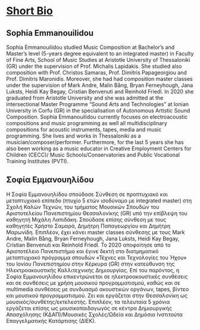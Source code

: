 # <u> Short Bio </u>

## Sophia Emmanouilidou

Sophia Emmanouilidou studied Music Composition at Bachelor’s and Master’s level (5-years degree equivalent to an integrated master) in Faculty of Fine Arts, School of Music Studies at Aristotle University of Thessaloniki (GR) under the supervision of Prof. Michalis Lapidakis. She studied also composition with Prof. Christos Samaras, Prof. Dimitris Papageorgiou and Prof. Dimitris Maronidis. Moreover, she had had composition master classes under the supervision of Mark Andre, Malin Bång, Bryan Ferneyhough, Jana Luksts, Heidi Kay Begay, Cristian Benvenuti and Reinhold Friedl. In 2020 she graduated from Aristotle University and she was admitted at the intersectional Master Programme “Sound Arts and Technologies” at Ionian University in Corfu (GR) in the specialisation of Autonomous Artistic Sound Composition. Sophia Emmanouilidou currently focuses on electroacoustic compositions and music programming as well all multidisciplinary compositions for acoustic instruments, tapes, media and music programming. She lives and works in Thessaloniki as a musician/composer/performer. Furthermore, for the last 5 years she has also been working as a music educator in Creative Employment Centers for Children (CECC)/ Music Schools/Conservatories and Public Vocational Training Institutes (PVTI).

## Σοφία Εμμανουηλίδου

Η Σοφία Εμμανουηλίδου σπούδασε Σύνθεση σε προπτυχιακό και μεταπτυχιακό επίπεδο (πτυχίο 5 ετών ισοδύναμο με integrated master) στη Σχολή Καλών Τεχνών, του τμήματος Μουσικών Σπουδών του Αριστοτελείου Πανεπιστημίου Θεσσαλονίκης (GR) υπό την επίβλεψη του καθηγητή Μιχάλη Λαπιδάκη. Σπούδασε επίσης σύνθεση με τους καθηγητές Χρήστο Σαμαρά, Δημήτρη Παπαγεωργίου και Δημήτρη Μαρωνίδη. Επιπλέον, έχει κάνει master classes σύνθεσης με τους Mark Andre, Malin Bång, Bryan Ferneyhough, Jana Luksts, Heidi Kay Begay, Cristian Benvenuti  και Reinhold Friedl. Το 2020 αποφοίτησε από το Αριστοτέλειο Πανεπιστήμιο και έγινε δεκτή στο διατμηματικό μεταπτυχιακό πρόγραμμα σπουδών «Τέχνες και Τεχνολογίες του Ήχου» του Ιονίου Πανεπιστημίου στην Κέρκυρα (GR) στην κατεύθυνση της Ηλεκτροακουστικής Καλλιτεχνικής Δημιουργίας. Επί του παρόντος, η Σοφία Εμμανουηλίδου επικεντρώνεται σε ηλεκτροακουστικές συνθέσεις και σε συνθέσεις με χρήση μουσικού προγραμματισμού, καθώς και σε multimedia συνθέσεις με συνδυασμό ακουστικών οργάνων, tapes, βίντεο και μουσικού προγραμματισμού. Ζει και εργάζεται στην Θεσσαλονίκη ως μουσικός/συνθέτης/εκτελεστής. Επιπλέον, τα τελευταία 5 χρόνια εργάζεται επίσης ως μουσικοπαιδαγωγός σε κέντρα Δημιουργικής Απασχόλησης (ΚΔΑΠ)/Μουσικές Σχολές/Ωδεία και Δημόσια Ινστιτούτα Επαγγελματικής Κατάρτισης (ΔΙΕΚ). 
